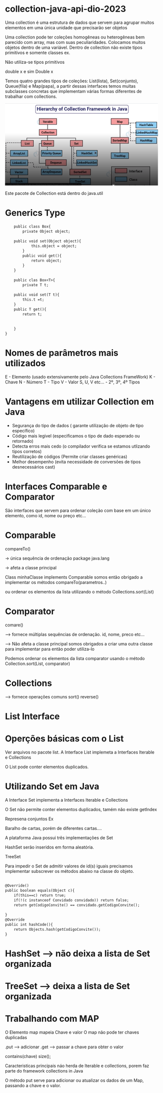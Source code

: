 # collection-java-api-dio-2023

Uma collection é uma estrutura de dados que servem para agrupar muitos elementos em uma única unidade que precisarão ser objetos

Uma collection pode ter coleções homogêneas ou heterogêneas bem parecido com array, mas com suas peculiaridades.
Colocamos muitos objetos dentro de uma variável.
Dentro de collection não existe tipos primitivos e somente classes ex. 

Não utiliza-se tipos primitivos

double x
e sim
Double x

Temos quatro grandes tipos de coleções: List(lista), Set(conjunto), Queue(fila) e Map(papa), a partir dessas interfaces temos muitas subclasses concretas que implementam várias formas diferentes de trabalhar com collections.

![Alt text](image.png)

Este pacote de Collection está dentro do java.util

# Generics Type

```
    public class Box{
        private Object object;
    
    public void set(Object object){
            this.object = object;
        }
        public void get(){
            return object;
        }
    }

    public clas Box<T>{
        private T t;

    public void set(T t){
        this.t =t;
    }
    public T get(){
        return t;

    
    }
}
```
# Nomes de parâmetros mais utilizados

E - Elemento (usado extensivamente pelo Java Collections FrameWork)
K - Chave
N - Número
T - Tipo
V - Valor
S, U, V etc... - 2º, 3º, 4º Tipos

# Vantagens em utilizar Collection em Java

- Segurança do tipo de dados ( garante utilização de objeto de tipo específico)
- Código mais legivel        (especificamos o tipo de dado esperado ou retornado)
- Detecta erros mais cedo    (o compilador verifica se estamos utlizando tipos corretos)
- Reutilização de códigos    (Permite criar classes genéricas)
- Melhor desempenho          (evita necessidade de conversões de tipos desnecessários cast)  

# Interfaces Comparable e Comparator

São interfaces que servem para ordenar coleção com base em um único elemento, como id, nome ou preço etc...

# Comparable 

compareTo()

-> única sequência de ordenação  package java.lang

-> afeta a classe principal


Class minhaClasse implements Comparable<MinhaClasse>
somos então obrigado a implementar os métodos compareTo(parametros..)

ou ordenar os elementos da lista utilizando o método Collections.sort(List)

# Comparator 

comare()

--> fornece múltiplas sequências de ordenação. id, nome, preco etc...

--> Não afeta a classe principal somos obrigados a criar uma outra classe para implementar para então poder utiliza-lo

Podemos ordenar os elementos da lista comparator usando o método Collection.sort(List, comparator)

# Collections

--> fornece operações comuns sort() reverse()

# List Interface

# Operções básicas com o List

Ver arquivos no pacote list.
A Interface List implemeta a Interfaces Iterable e Collections


O List pode conter elementos duplicados.

# Utilizando Set em Java

A Interface Set implementa a Interfaces Iterable e Collections

O Set não permite conter elementos duplicados, tamém não existe getIndex

Represena conjuntos 
Ex 

Baralho de cartas, porém de diferentes cartas....

A plataforma Java possui três implementações de Set

HashSet serão inseridos em forma aleatória.

TreeSet 

Para impedir o Set de admitir valores de id(s) iguais precisamos implementar subscrever os métodos abaixo na classe do objeto. 
```

@Override()
public boolean equals(Object c){
    if(this==c) return true;
    if(!(c instanceof Convidado convidado)) return false;
    return getCodigoConvite() == convidado.getCodigoConvite();
    
}
@Override
public int hashCode(){
    return Objects.hash(getCodigoConvite());
}
```

# HashSet --> não deixa a lista de Set organizada

# TreeSet --> deixa a lista de Set organizada

# Trabalhando com MAP

O Elemento map mapeia Chave e valor
O map não pode ter chaves duplicadas

.put --> adicionar
.get --> passar a chave para obter o valor

contains(chave)
size();

Caracteristicas principais náo herda de 
Iterable e collections, 
porem faz parte do framework collections in Java

O método put serve para adicionar ou atualizar os dados de um Map, passando a chave e o valor.













